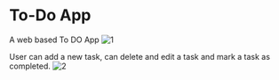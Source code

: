 # To-Do App 
 A web based To DO App
  ![1](https://github.com/Ifrahh/To-Do-App-/assets/59030532/a21999d0-ec11-4f41-afb9-5086d5f76e1e)

User can add a new task, can delete and edit a task and mark a task as completed. 
![2](https://github.com/Ifrahh/To-Do-App-/assets/59030532/85cd6e0b-8b38-4b73-b570-5f7669afd41e)
